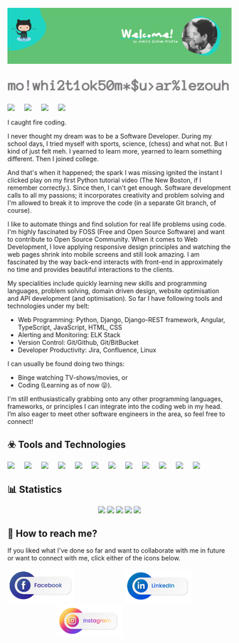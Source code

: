 ![My Profile Header](https://github.com/Ankitz007/Ankitz007/blob/master/images/Ankit%20github%20profile.png)

## ![My Gif](https://github.com/Ankitz007/Ankitz007/blob/master/images/ank.gif)

![](https://img.shields.io/badge/I'm%20Awesome-Superpower-brightgreen?style=social&logo=awesome-lists)
&emsp;
![](https://img.shields.io/badge/Binge%20Watching%20Netflix-Hobbies-brightgreen?style=social&logo=netflix)
&emsp;
![](https://img.shields.io/badge/Programming-Hobbies-brightgreen?style=social&logo=gnu-social)
&emsp;
![](https://img.shields.io/badge/Artificial%20Intelligence-Interests-brightgreen?style=social&logo=musicbrainz)
&emsp;  

I caught fire coding. 

I never thought my dream was to be a Software Developer. During my school days, I tried myself with sports, science, (chess) and what not. But I kind of just felt meh. I yearned to learn more, yearned to learn something different. Then I joined college.

And that's when it happened; the spark I was missing ignited the instant I clicked play on my first Python tutorial video (The New Boston, if I remember correctly.). Since then, I can't get enough. Software development calls to all my passions; it incorporates creativity and problem solving and I'm allowed to break it to improve the code (in a separate Git branch, of course).

I like to automate things and find solution for real life problems using code. I'm highly fascinated by FOSS (Free and Open Source Software) and want to contribute to Open Source Community. When it comes to Web Development, I love applying responsive design principles and watching the web pages shrink into mobile screens and still look amazing. I am fascinated by the way back-end interacts with front-end in approximately no time and provides beautiful interactions to the clients.

My specialities include quickly learning new skills and programming languages, problem solving, domain driven design, website optimisation and API development (and optimisation). So far I have following tools and technologies under my belt: 
- Web Programming: Python, Django, Django-REST framework, Angular, TypeScript, JavaScript, HTML, CSS
- Alerting and Monitoring: ELK Stack 
- Version Control: Git/Github, Git/BitBucket
- Developer Productivity: Jira, Confluence, Linux

I can usually be found doing two things:
- Binge watching TV-shows/movies, or
- Coding (Learning as of now 😜️). 


I'm still enthusiastically grabbing onto any other programming languages, frameworks, or principles I can integrate into the coding web in my head. I’m also eager to meet other software engineers in the area, so feel free to connect!


## ☣️ Tools and Technologies  
![](https://img.shields.io/badge/OS-Linux-green?style=plastic&logo=Linux)
&emsp;
![](https://img.shields.io/badge/Editor-VS%20Code-green?style=plastic&logo=Visual-studio-code)
&emsp;
![](https://img.shields.io/badge/Code-Python-green?style=plastic&logo=Python)
&emsp;
![](https://img.shields.io/badge/Code-C-green?style=plastic&logo=C)
&emsp;
![](https://img.shields.io/badge/Code-Java-green?style=plastic&logo=Java)
&emsp;
![](https://img.shields.io/badge/Tools-Bootstrap%20Studio-green?style=plastic&logo=bootstrap)
&emsp;
![](https://img.shields.io/badge/Tools-Jupyter-Notebooks-green?style=plastic&logo=jupyter)
&emsp;
![](https://img.shields.io/badge/Tools-Adobe%20Premiere%20Pro-green?style=plastic&logo=adobe-premiere-pro)
&emsp;
![](https://img.shields.io/badge/Version%20Control-Git/Github-green?style=plastic&logo=github)
&emsp;
![](https://img.shields.io/badge/Cloud-Google%20Cloud-green?style=plastic&logo=google-cloud)
&emsp;
![](https://img.shields.io/badge/Cloud-Microsoft%20Azure-green?style=plastic&logo=microsoft-azure)
&emsp;
![](https://img.shields.io/badge/Cloud-Heroku-green?style=plastic&logo=Heroku)
&emsp;

## 📊 Statistics

<div align="center">
  
  ![](http://github-profile-summary-cards.vercel.app/api/cards/profile-details?username=ankitz007&theme=swift)
  ![](http://github-profile-summary-cards.vercel.app/api/cards/repos-per-language?username=ankitz007&theme=swift)
  ![](http://github-profile-summary-cards.vercel.app/api/cards/most-commit-language?username=ankitz007&theme=swift)
  ![](http://github-profile-summary-cards.vercel.app/api/cards/stats?username=ankitz007&theme=swift)
  ![](http://github-profile-summary-cards.vercel.app/api/cards/productive-time?username=ankitz007&theme=swift&utcOffset=5.5)
  
</div>

## 💬 How to reach me?
If you liked what I've done so far and want to collaborate with me in future or want to connect with me, click either of the icons below.  

<a href="https://www.facebook.com/ankitz007/"><img src="https://github.com/Ankitz007/Ankitz007/blob/master/images/%E2%80%94Pngtree%E2%80%94social%20media%20buttons%20png%20and_4163585__01.png" alt="My Facebook" width="150"></a> &nbsp;&nbsp;&nbsp;&nbsp;&nbsp;&nbsp;&nbsp;&nbsp;&nbsp;&nbsp;&nbsp;&nbsp;&nbsp;&nbsp;&nbsp;&nbsp;&nbsp;&nbsp;&nbsp;&nbsp;&nbsp;&nbsp;&nbsp;&nbsp;&nbsp;&nbsp;&nbsp; <a href="https://www.linkedin.com/in/ankitz007/"><img src="https://github.com/Ankitz007/Ankitz007/blob/master/images/%E2%80%94Pngtree%E2%80%94social%20media%20buttons%20png%20and_4163585__03.png" alt="My LinkedIn" width="150" ></a> &nbsp;&nbsp;&nbsp;&nbsp;&nbsp;&nbsp;&nbsp;&nbsp;&nbsp;&nbsp;&nbsp;&nbsp;&nbsp;&nbsp;&nbsp;&nbsp;&nbsp;&nbsp;&nbsp;&nbsp;&nbsp;&nbsp;&nbsp;&nbsp;&nbsp;&nbsp;&nbsp; <a href="https://www.instagram.com/ankitz_007/"><img src="https://github.com/Ankitz007/Ankitz007/blob/master/images/%E2%80%94Pngtree%E2%80%94social%20media%20buttons%20png%20and_4163585__02.png" alt="My Facebook" width="150" ></a>
